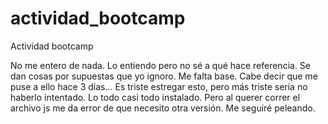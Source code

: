 # actividad_bootcamp
 Actividad bootcamp

No me entero de nada.
Lo entiendo pero no sé a qué hace referencia. Se dan cosas por supuestas que yo ignoro. Me falta base.
Cabe decir que me puse a ello hace 3 días... 
Es triste estregar esto, pero más triste sería no haberlo intentado.
Lo todo casi todo instalado. Pero al querer correr el archivo js me da error de que necesito otra versión.
Me seguiré peleando.
